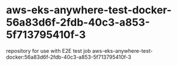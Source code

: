 # aws-eks-anywhere-test-docker-56a83d6f-2fdb-40c3-a853-5f713795410f-3
repository for use with E2E test job aws-eks-anywhere-test-docker:56a83d6f-2fdb-40c3-a853-5f713795410f-3
